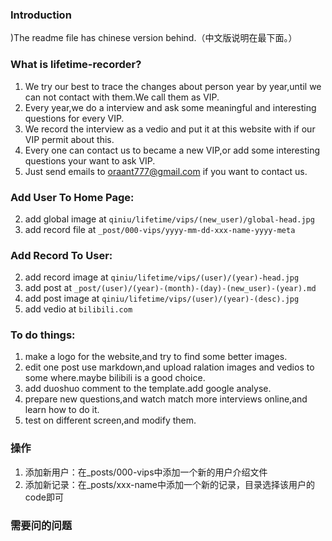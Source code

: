 ### Introduction
)The readme file has chinese version behind.（中文版说明在最下面。）

### What is lifetime-recorder?
1. We try our best to trace the changes about person year by year,until we can not contact with them.We call them as VIP.
2. Every year,we do a interview and ask some meaningful and interesting questions for every VIP.
3. We record the interview as a vedio and put it at this website with if our VIP permit about this.
4. Every one can contact us to became a new VIP,or add some interesting questions your want to ask VIP.
5. Just send emails to oraant777@gmail.com if you want to contact us.

### Add User To Home Page:
2. add global image at `qiniu/lifetime/vips/(new_user)/global-head.jpg`
3. add record file at `_post/000-vips/yyyy-mm-dd-xxx-name-yyyy-meta`

### Add Record To User:
2. add record image at `qiniu/lifetime/vips/(user)/(year)-head.jpg`
3. add post at `_post/(user)/(year)-(month)-(day)-(new_user)-(year).md`
4. add post image at `qiniu/lifetime/vips/(user)/(year)-(desc).jpg`
5. add vedio at `bilibili.com`

### To do things:
1. make a logo for the website,and try to find some better images.
2. edit one post use markdown,and upload ralation images and vedios to some where.maybe bilibili is a good choice.
4. add duoshuo comment to the template.add google analyse.
6. prepare new questions,and watch match more interviews online,and learn how to do it.
3. test on different screen,and modify them.

### 操作
1. 添加新用户：在_posts/000-vips中添加一个新的用户介绍文件
2. 添加新记录：在_posts/xxx-name中添加一个新的记录，目录选择该用户的code即可

### 需要问的问题
